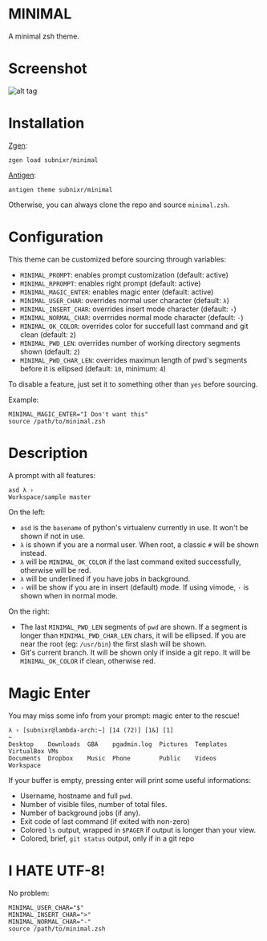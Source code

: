 # MINIMAL
A minimal zsh theme.

# Screenshot
![alt tag](http://i.imgur.com/IdVHRIU.png)

# Installation
[Zgen](https://github.com/tarjoilija/zgen):
```
zgen load subnixr/minimal
```

[Antigen](https://github.com/zsh-users/antigen):
```
antigen theme subnixr/minimal
```

Otherwise, you can always clone the repo and source `minimal.zsh`.

# Configuration
This theme can be customized before sourcing through variables:

- `MINIMAL_PROMPT`: enables prompt customization (default: active)
- `MINIMAL_RPROMPT`: enables right prompt (default: active)
- `MINIMAL_MAGIC_ENTER`: enables magic enter (default: active)
- `MINIMAL_USER_CHAR`: overrides normal user character (default: `λ`)
- `MINIMAL_INSERT_CHAR`: overrides insert mode character (default: `›`)
- `MINIMAL_NORMAL_CHAR`: overrrides normal mode character (default: `·`)
- `MINIMAL_OK_COLOR`: overrides color for succefull last command and git clean 
(default: `2`)
- `MINIMAL_PWD_LEN`: overrides number of working directory segments shown 
(default: `2`)
- `MINIMAL_PWD_CHAR_LEN`: overrides maximun length of pwd's segments before it 
is ellipsed (default: `10`, minimum: `4`)

To disable a feature, just set it to something other than `yes` before  sourcing.

Example:
```
MINIMAL_MAGIC_ENTER="I Don't want this"
source /path/to/minimal.zsh
```

# Description
A prompt with all features:
```
asd λ ›                                                 Workspace/sample master
```
On the left:

- `asd` is the `basename` of python's virtualenv currently in use. It won't be 
shown if not in use.
- `λ` is shown if you are a normal user. When root, a classic `#` will be shown
instead.
- `λ` will be `MINIMAL_OK_COLOR` if the last command exited successfully, 
otherwise will be red.
- `λ` will be underlined if you have jobs in background.
- `›` will be show if you are in insert (default) mode. If using vimode, `·` 
is shown when in normal mode.

On the right:

- The last `MINIMAL_PWD_LEN` segments of `pwd` are shown. If a segment is 
longer than `MINIMAL_PWD_CHAR_LEN` chars, it will be ellipsed. 
If you are near the root (eg: `/usr/bin`) the first slash will be shown.
- Git's current branch. It will be shown only if inside a git repo. It will be 
`MINIMAL_OK_COLOR` if clean, otherwise red.

# Magic Enter
You may miss some info from your prompt: magic enter to the rescue!
```
λ › [subnixr@lambda-arch:~] [14 (72)] [1&] [1]                                ~
Desktop    Downloads  GBA    pgadmin.log  Pictures  Templates  VirtualBox VMs
Documents  Dropbox    Music  Phone        Public    Videos     Workspace
```
If your buffer is empty, pressing enter will print some useful informations:

- Username, hostname and full `pwd`.
- Number of visible files, number of total files.
- Number of background jobs (if any).
- Exit code of last command (if exited with non-zero)
- Colored `ls` output, wrapped in `$PAGER` if output is longer than your view.
- Colored, brief, `git status` output, only if in a git repo

#  I HATE UTF-8!
No problem:
```
MINIMAL_USER_CHAR="$"
MINIMAL_INSERT_CHAR=">"
MINIMAL_NORMAL_CHAR="-"
source /path/to/minimal.zsh
```

